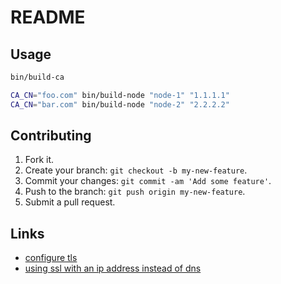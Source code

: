 # README

## Usage

```sh
bin/build-ca

CA_CN="foo.com" bin/build-node "node-1" "1.1.1.1"
CA_CN="bar.com" bin/build-node "node-2" "2.2.2.2"
```

## Contributing

1. Fork it.
2. Create your branch: `git checkout -b my-new-feature`.
3. Commit your changes: `git commit -am 'Add some feature'`.
4. Push to the branch: `git push origin my-new-feature`.
5. Submit a pull request.

## Links

* [configure tls](https://docs.docker.com/swarm/configure-tls/)
* [using ssl with an ip address instead of dns](https://bowerstudios.com/node/1007)
